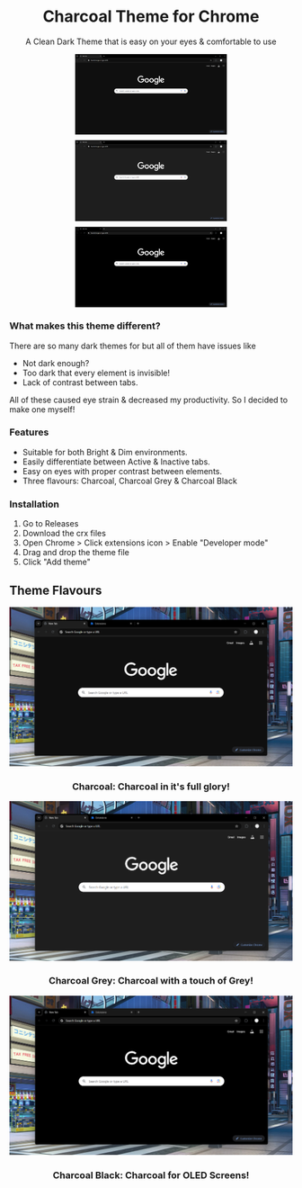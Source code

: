<div align="center">
  <h1>Charcoal Theme for Chrome</h1>
  <p>A Clean Dark Theme that is easy on your eyes & comfortable to use</p>
</div>

<div style="display: flex; flex-wrap: wrap; gap: 10px; justify-content: center;">
  <img src="https://github.com/Exotic-Lambo/Charcoal/blob/main/Screenshots/1.%20Charcoal.png" alt="img1" width="270" />
  <img src="https://github.com/Exotic-Lambo/Charcoal/blob/main/Screenshots/2.%20Charcoal%20Grey.png" alt="img2" width="270" />
  <img src="https://github.com/Exotic-Lambo/Charcoal/blob/main/Screenshots/3.%20Charcoal%20Black.png" alt="img3" width="270" />
</div>


### What makes this theme different?
There are so many dark themes for but all of them have issues like

 - Not dark enough?
 - Too dark that every element is invisible!
 - Lack of contrast between tabs.

All of these caused eye strain & decreased my productivity. 
So I decided to make one myself!


### Features

 - Suitable for both Bright & Dim environments.
 - Easily differentiate between Active & Inactive tabs.
 - Easy on eyes with proper contrast between elements.
 - Three flavours: Charcoal, Charcoal Grey & Charcoal Black 

### Installation

1. Go to Releases
2. Download the crx files
3. Open Chrome > Click extensions icon > Enable "Developer mode"
4. Drag and drop the theme file
5. Click "Add theme"

## Theme Flavours

![Charcoal](https://github.com/Exotic-Lambo/Charcoal/blob/main/Screenshots/Charcoal.png)
<h3 align="center">Charcoal: Charcoal in it's full glory!</h3>

![Charcoal Grey](https://github.com/Exotic-Lambo/Charcoal/blob/main/Screenshots/Charcoal%20Grey.png)
<h3 align="center">Charcoal Grey: Charcoal with a touch of Grey!</h3>

![Charcoal Black](https://github.com/Exotic-Lambo/Charcoal/blob/main/Screenshots/Charcoal%20Black.png)
<h3 align="center">Charcoal Black: Charcoal for OLED Screens!</h3>